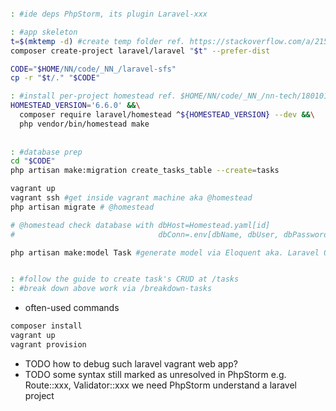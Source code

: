```bash

: #ide deps PhpStorm, its plugin Laravel-xxx

: #app skeleton
t=$(mktemp -d) #create temp folder ref. https://stackoverflow.com/a/21564182/248616
composer create-project laravel/laravel "$t" --prefer-dist

CODE="$HOME/NN/code/_NN_/laravel-sfs"
cp -r "$t/." "$CODE"

: #install per-project homestead ref. $HOME/NN/code/_NN_/nn-tech/180101-1000.laravel-0th/00c.vagrant-per-project.md
HOMESTEAD_VERSION='6.6.0' &&\
  composer require laravel/homestead ^${HOMESTEAD_VERSION} --dev &&\
  php vendor/bin/homestead make
  
  
: #database prep
cd "$CODE"
php artisan make:migration create_tasks_table --create=tasks

vagrant up
vagrant ssh #get inside vagrant machine aka @homestead
php artisan migrate # @homestead

# @homestead check database with dbHost=Homestead.yaml[id] 
#                                dbConn=.env[dbName, dbUser, dbPassword] 

php artisan make:model Task #generate model via Eloquent aka. Laravel ORM


: #follow the guide to create task's CRUD at /tasks
: #break down above work via /breakdown-tasks

```


- often-used commands
```bash
composer install
vagrant up
vagrant provision
```

- TODO how to debug such laravel vagrant web app?
- TODO some syntax still marked as unresolved in PhpStorm e.g. Route::xxx, Validator::xxx
       we need PhpStorm understand a laravel project 